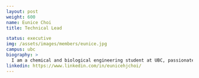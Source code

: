 ```yaml
---
layout: post
weight: 600
name: Eunice Choi
title: Technical Lead

status: executive
img: /assets/images/members/eunice.jpg
campus: ubc
biography: >
  I am a chemical and biological engineering student at UBC, passionate about sustainability and how I can contribute in the future as an engineer. Currently, I am broadening my understanding of the engineering industry by working as a Junior Process Engineer at Chemetics (Worley), a company that specializes in sulphuric acid and chlorine chemical production. I am also a member of the student council in my department.
linkedin: https://www.linkedin.com/in/eunicehjchoi/
---
```

